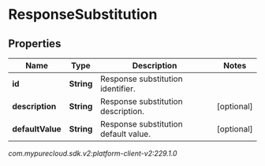 # ResponseSubstitution


## Properties

| Name | Type | Description | Notes |
| ------------ | ------------- | ------------- | ------------- |
| **id** | **String** | Response substitution identifier. |  |
| **description** | **String** | Response substitution description. |  [optional] |
| **defaultValue** | **String** | Response substitution default value. |  [optional] |




_com.mypurecloud.sdk.v2:platform-client-v2:229.1.0_
